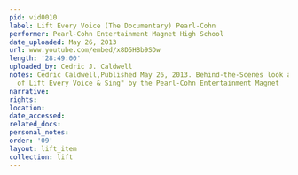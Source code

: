 ```yaml
---
pid: vid0010
label: Lift Every Voice (The Documentary) Pearl-Cohn
performer: Pearl-Cohn Entertainment Magnet High School
date_uploaded: May 26, 2013
url: www.youtube.com/embed/x8D5HBb9SDw
length: '28:49:00'
uploaded_by: Cedric J. Caldwell
notes: Cedric Caldwell,Published May 26, 2013. Behind-the-Scenes look at the "Makig
  of Lift Every Voice & Sing" by the Pearl-Cohn Entertainment Magnet
narrative: 
rights: 
location: 
date_accessed: 
related_docs: 
personal_notes: 
order: '09'
layout: lift_item
collection: lift
---
```

